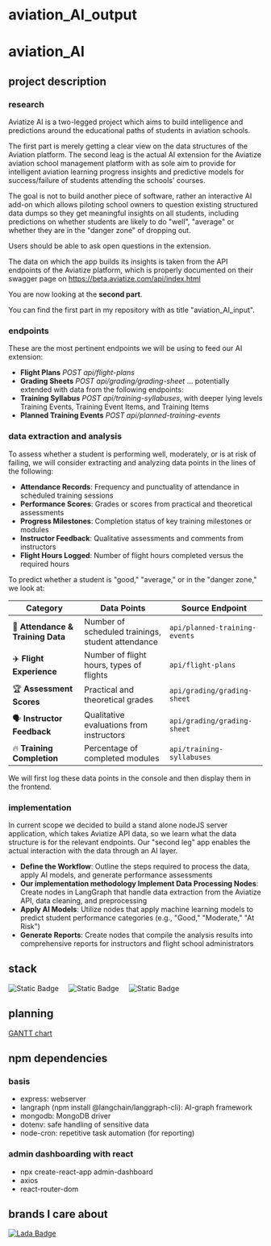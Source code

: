 # aviation_AI_output
# aviation_AI

## project description
### research
Aviatize AI is a two-legged project which aims to build intelligence and predictions around the educational paths of students in aviation schools. 

The first part is merely getting a clear view on the data structures of the Aviation platform. The second leag is the actual AI extension for the Aviatize aviation school management platform with as sole aim to provide for intelligent aviation learning progress insights and predictive models for success/failure of students attending the schools' courses. 

The goal is not to build another piece of software, rather an interactive AI add-on which allows piloting school owners to question existing structured data dumps so they get meaningful insights on all students, including predictions on whether students are likely to do "well", "average" or whether they are in the "danger zone" of dropping out. 

Users should be able to ask open questions in the extension. 

The data on which the app builds its insights is taken from the API endpoints of the Aviatize platform, which is properly documented on their swagger page on https://beta.aviatize.com/api/index.html 

You are now looking at the **second part**.

You can find the first part in my repository with as title "aviation_AI_input".

### endpoints
These are the most pertinent endpoints we will be using to feed our AI extension:
- **Flight Plans** *POST api/flight-plans*
- **Grading Sheets** *POST api/grading/grading-sheet*
... potentially extended with data from the following endpoints:
- **Training Syllabus** *POST api/training-syllabuses*, with deeper lying levels Training Events, Training Event Items, and Training Items
- **Planned Training Events** *POST api/planned-training-events*

### data extraction and analysis
To assess whether a student is performing well, moderately, or is at risk of failing, we will consider extracting and analyzing data points in the lines of the following:
- **Attendance Records**: Frequency and punctuality of attendance in scheduled training sessions
- **Performance Scores**: Grades or scores from practical and theoretical assessments
- **Progress Milestones**: Completion status of key training milestones or modules
- **Instructor Feedback**: Qualitative assessments and comments from instructors
- **Flight Hours Logged**: Number of flight hours completed versus the required hours

To predict whether a student is "good," "average," or in the "danger zone," we look at:

| Category                      | Data Points                                      | Source Endpoint                      |
|--------------------------------|-------------------------------------------------|--------------------------------------|
| 📅 **Attendance & Training Data** | Number of scheduled trainings, student attendance | `api/planned-training-events`      |
| ✈️ **Flight Experience**        | Number of flight hours, types of flights         | `api/flight-plans`                  |
| 🏆 **Assessment Scores**        | Practical and theoretical grades                 | `api/grading/grading-sheet`         |
| 🗣️ **Instructor Feedback**       | Qualitative evaluations from instructors        | `api/grading/grading-sheet`         |
| 🔥 **Training Completion**      | Percentage of completed modules                  | `api/training-syllabuses`           |

We will first log these data points in the console and then display them in the frontend.

### implementation
In current scope we decided to build a stand alone nodeJS server application, which takes Aviatize API data, so we learn what the data structure is for the relevant endpoints. Our "second leg" app enables the actual interaction with the data through an AI layer.

- **Define the Workflow**: Outline the steps required to process the data, apply AI models, and generate performance assessments
- **Our implementation methodology Implement Data Processing Nodes**: Create nodes in LangGraph that handle data extraction from the Aviatize API, data cleaning, and preprocessing
- **Apply AI Models**: Utilize nodes that apply machine learning models to predict student performance categories (e.g., "Good," "Moderate," "At Risk")
- **Generate Reports**: Create nodes that compile the analysis results into comprehensive reports for instructors and flight school administrators

## stack
![Static Badge](https://img.shields.io/badge/built_in-JavaScript-D85937?style=flat)
&nbsp;&nbsp;&nbsp;
![Static Badge](https://img.shields.io/badge/AI_tool-Langraph-C2CBA9?style=flat)
&nbsp;&nbsp;&nbsp;
![Static Badge](https://img.shields.io/badge/data_from-MongoDB-D7E4EC?style=flat)
&nbsp;&nbsp;&nbsp;

## planning
[GANTT chart](https://docs.google.com/spreadsheets/d/1Xz3UcsKheMnLBxPb7cIgCECvu0LNfSPh-nyv5ipezY4/edit?usp=sharing)

## npm dependencies
### basis
- express: webserver
- langraph (npm install @langchain/langgraph-cli): AI-graph framework
- mongodb: MongoDB driver
- dotenv: safe handling of sensitive data
- node-cron: repetitive task automation (for reporting)
### admin dashboarding with react
- npx create-react-app admin-dashboard
- axios 
- react-router-dom

## brands I care about
[![Lada Badge](https://img.shields.io/badge/lada-yellow?logo=lada&logoColor=white&style=flat)](https://www.ladarymco.com/)